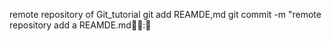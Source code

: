 remote repository of Git_tutorial
git add REAMDE,md
git commit -m "remote repository add a REAMDE.md:
